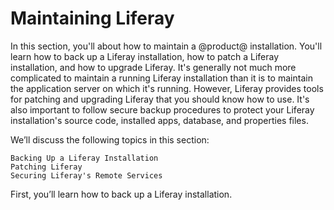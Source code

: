 # Maintaining Liferay [](id=maintaining-liferay)

In this section, you'll about how to maintain a @product@ installation. You'll
learn how to back up a Liferay installation, how to patch a Liferay
installation, and how to upgrade Liferay. It's generally not much more
complicated to maintain a running Liferay installation than it is to maintain
the application server on which it's running. However, Liferay provides tools
for patching and upgrading Liferay that you should know how to use. It's also
important to follow secure backup procedures to protect your Liferay
installation's source code, installed apps, database, and properties files.

We’ll discuss the following topics in this section:

    Backing Up a Liferay Installation
    Patching Liferay
    Securing Liferay's Remote Services

First, you’ll learn how to back up a Liferay installation.
